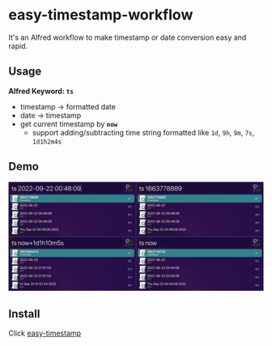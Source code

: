 # easy-timestamp-workflow
It's an Alfred workflow to make timestamp or date conversion easy and rapid.

## Usage
**Alfred Keyword: `ts`**

- timestamp -> formatted date
- date -> timestamp
- get current timestamp by **`now`**
  - support adding/subtracting time string formatted like `1d`, `9h`, `9m`, `7s`, `1d1h2m4s`

## Demo
![Demo](./demo.png)

## Install
Click [easy-timestamp](https://github.com/swxu/easy-timestamp-workflow/raw/main/easy-timestamp.alfredworkflow)
